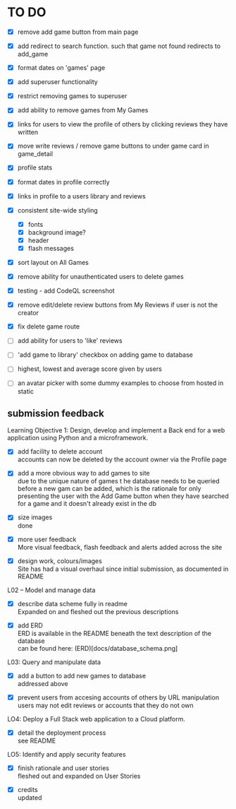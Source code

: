 # TO DO

- [x] remove add game button from main page
- [x] add redirect to search function. such that game not found redirects to add_game
- [x] format dates on 'games' page
- [x] add superuser functionality
- [x] restrict removing games to superuser
- [x] add ability to remove games from My Games
- [x] links for users to view the profile of others by clicking reviews they have written
- [x] move write reviews / remove game buttons to under game card in game_detail
- [x] profile stats
- [x] format dates in profile correctly
- [x] links in profile to a users library and reviews
- [x] consistent site-wide styling
    - [x] fonts
    - [x] background image?
    - [x] header
    - [x] flash messages
- [x] sort layout on All Games
- [x] remove ability for unauthenticated users to delete games
- [x] testing - add CodeQL screenshot
- [x] remove edit/delete review buttons from My Reviews if user is not the creator
- [x] fix delete game route
- [ ] add ability for users to 'like' reviews 
- [ ] 'add game to library' checkbox on adding game to database
- [ ] highest, lowest and average score given by users
- [ ] an avatar picker with some dummy examples to choose from hosted in static


## submission feedback

Learning Objective 1: Design, develop and implement a Back end for a web application using Python and a microframework.

- [x] add facility to delete account  
accounts can now be deleted by the account owner via the Profile page 

- [x] add a more obvious way to add games to site  
due to the unique nature of games t he database needs to be queried before a new gam can be added, which is the rationale for only presenting the user with the Add Game button when they have searched for a game and it doesn't already exist in the db 

- [x] size images  
done

- [x] more user feedback  
More visual feedback, flash feedback and alerts added across the site 

- [x] design work, colours/images  
Site has had a visual overhaul since initial submission, as documented in README

L02 – Model and manage data  

- [x] describe data scheme fully in readme  
Expanded on and fleshed out the previous descriptions  

- [x] add ERD  
ERD is available in the README beneath the text description of the database  
can be found here: (ERD)[docs/database_schema.png]  

L03: Query and manipulate data  

- [x] add a button to add new games to database   
addressed above  

- [x] prevent users from accesing accounts of others by URL manipulation  
users may not edit reviews or accounts that they do not own  

LO4: Deploy a Full Stack web application to a Cloud platform.  

- [x] detail the deployment process  
see README  

LO5: Identify and apply security features  

- [x] finish rationale and user stories   
fleshed out and expanded on User Stories 

- [x] credits  
updated  
